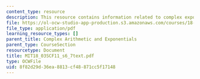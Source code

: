 ```yaml
---
content_type: resource
description: This resource contains information related to complex exponentials.
file: https://ol-ocw-studio-app-production.s3.amazonaws.com/courses/18-03sc-differential-equations-fall-2011/8f82d29d36ea8813cf48871cc5f17148_MIT18_03SCF11_s6_7text.pdf
file_type: application/pdf
learning_resource_types: []
parent_title: Complex Arithmetic and Exponentials
parent_type: CourseSection
resourcetype: Document
title: MIT18_03SCF11_s6_7text.pdf
type: OCWFile
uid: 8f82d29d-36ea-8813-cf48-871cc5f17148
---
```

